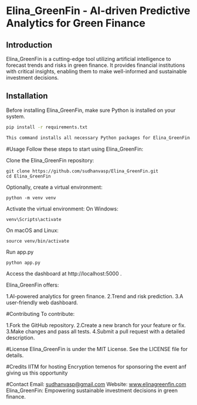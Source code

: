 # Elina_GreenFin - AI-driven Predictive Analytics for Green Finance

## Introduction
Elina_GreenFin is a cutting-edge tool utilizing artificial intelligence to forecast trends and risks in green finance. It provides financial institutions with critical insights, enabling them to make well-informed and sustainable investment decisions.

## Installation
Before installing Elina_GreenFin, make sure Python is installed on your system.

```bash
pip install -r requirements.txt

This command installs all necessary Python packages for Elina_GreenFin.

```

#Usage
Follow these steps to start using Elina_GreenFin:

Clone the Elina_GreenFin repository:
```
git clone https://github.com/sudhanvasp/Elina_GreenFin.git
cd Elina_GreenFin
```

Optionally, create a virtual environment:
```
python -m venv venv
```
Activate the virtual environment:
On Windows:
```
venv\Scripts\activate
```
On macOS and Linux:
```
source venv/bin/activate
```
Run app.py
```
python app.py
```
Access the dashboard at http://localhost:5000 .

Elina_GreenFin offers:

1.AI-powered analytics for green finance.
2.Trend and risk prediction.
3.A user-friendly web dashboard.

#Contributing
To contribute:

1.Fork the GitHub repository.
2.Create a new branch for your feature or fix.
3.Make changes and pass all tests.
4.Submit a pull request with a detailed description.

#License
Elina_GreenFin is under the MIT License. See the LICENSE file for details.

#Credits
IITM for hosting Encryption
temenos for sponsoring the event anf giving us this opportunity

#Contact
Email: sudhanvasp@gmail.com
Website: www.elinagreenfin.com
Elina_GreenFin: Empowering sustainable investment decisions in green finance.
